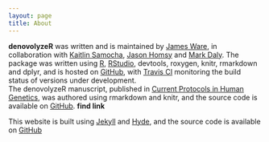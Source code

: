 ```yaml
---
layout: page
title: About
---
```


**denovolyzeR** was written and is maintained by [James Ware], in collaboration with [Kaitlin Samocha], [Jason Homsy] and [Mark Daly].
The package was written using [R], [RStudio], devtools, roxygen, knitr, rmarkdown and dplyr, and is hosted on [GitHub], with [Travis CI] monitoring the build status of versions under development.  
The denovolyzeR manuscript, published in [Current Protocols in Human Genetics][cphg], was authored using rmarkdown and knitr, and the source code is available on [GitHub][cphgSource].  **find link**  

This website is built using [Jekyll] and [Hyde], and the source code is available on [GitHub][webSource]

[James Ware]: http://www.imperial.ac.uk/people/j.ware
[Kaitlin Samocha]: https://www.atgu.mgh.harvard.edu/people/kaitlin_samocha
[Jason Homsy]: https://connects.catalyst.harvard.edu/Profiles/display/Person/90618
[Mark Daly]: https://www.atgu.mgh.harvard.edu/people/mark_daly
[cphg]: http://onlinelibrary.wiley.com/doi/10.1002/0471142905.hg0725s87/abstract
[GitHub]: https://github.com/jamesware/denovolyzeR/
[cphgSource]: https://github.com/jamesware/denovolyzerManuscript
[Travis CI]: https://travis-ci.org
[R]: http://r-project.org/
[RStudio]: http://rstudio.com
[Jekyll]: http://jekyllrb.com
[Hyde]: http://hyde.getpoole.com
[webSource]: https://github.com/jamesware/denovolyzeR.org
